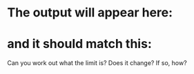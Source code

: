 The output will appear here:
=====
and it should match this:
=====
Can you work out what the limit is?  Does it change? If so, how?

